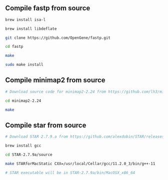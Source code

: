## Compile fastp from source

```bash
brew install isa-l

brew install libdeflate

git clone https://github.com/OpenGene/fastp.git

cd fastp

make

sudo make install

```

## Compile minimap2 from source

```bash
# Download source code for minimap2-2.24 from https://github.com/lh3/minimap2/releases

cd minimap2-2.24

make
```

## Compile star from source

```bash
# Download STAR 2.7.9.a from https://github.com/alexdobin/STAR/releases

brew install gcc

cd STAR-2.7.9a/source

make STARforMacStatic CXX=/usr/local/Cellar/gcc/11.2.0_3/bin/g++-11

# STAR executable will be in STAR-2.7.9a/bin/MacOSX_x86_64
```
